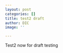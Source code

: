```yaml
---
layout: post
categories: []
title: test2 draft
author: DIC
image: ''

---
```

Test2 now for draft testing
